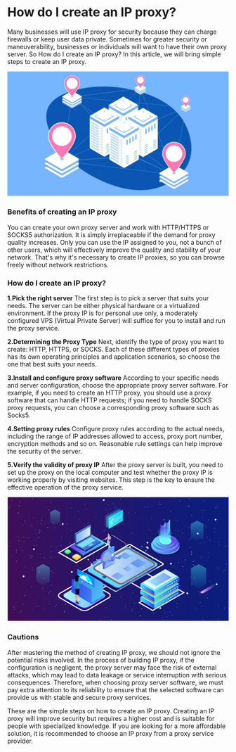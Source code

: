 # How do I create an IP proxy?

Many businesses will use IP proxy for security because they can charge firewalls or keep user data private. Sometimes for greater security or maneuverability, businesses or individuals will want to have their own proxy server. So How do I create an IP proxy? In this article, we will bring simple steps to create an IP proxy.

![proxy IP1](https://github.com/IPXProxy/Types-of-proxy-servers/blob/main/Types-of-proxy-servers/IP%20proxy4.png)

<h3>Benefits of creating an IP proxy</h3>
You can create your own proxy server and work with HTTP/HTTPS or SOCKS5 authorization. It is simply irreplaceable if the demand for proxy quality increases. Only you can use the IP assigned to you, not a bunch of other users, which will effectively improve the quality and stability of your network. That's why it's necessary to create IP proxies, so you can browse freely without network restrictions.

<h3>How do I create an IP proxy?</h3>

**1.Pick the right server**
The first step is to pick a server that suits your needs. The server can be either physical hardware or a virtualized environment. If the proxy IP is for personal use only, a moderately configured VPS (Virtual Private Server) will suffice for you to install and run the proxy service.

**2.Determining the Proxy Type**
Next, identify the type of proxy you want to create: HTTP, HTTPS, or SOCKS. Each of these different types of proxies has its own operating principles and application scenarios, so choose the one that best suits your needs.

**3.Install and configure proxy software**
According to your specific needs and server configuration, choose the appropriate proxy server software. For example, if you need to create an HTTP proxy, you should use a proxy software that can handle HTTP requests; if you need to handle SOCKS proxy requests, you can choose a corresponding proxy software such as Socks5.

**4.Setting proxy rules**
Configure proxy rules according to the actual needs, including the range of IP addresses allowed to access, proxy port number, encryption methods and so on. Reasonable rule settings can help improve the security of the server.

**5.Verify the validity of proxy IP**
After the proxy server is built, you need to set up the proxy on the local computer and test whether the proxy IP is working properly by visiting websites. This step is the key to ensure the effective operation of the proxy service.

![proxy IP1](https://github.com/IPXProxy/Types-of-proxy-servers/blob/main/Types-of-proxy-servers/IP%20proxy5.png)

<h3>Cautions</h3>
After mastering the method of creating IP proxy, we should not ignore the potential risks involved. In the process of building IP proxy, if the configuration is negligent, the proxy server may face the risk of external attacks, which may lead to data leakage or service interruption with serious consequences. Therefore, when choosing proxy server software, we must pay extra attention to its reliability to ensure that the selected software can provide us with stable and secure proxy services.

These are the simple steps on how to create an IP proxy. Creating an IP proxy will improve security but requires a higher cost and is suitable for people with specialized knowledge. If you are looking for a more affordable solution, it is recommended to choose an IP proxy from a proxy service provider.
